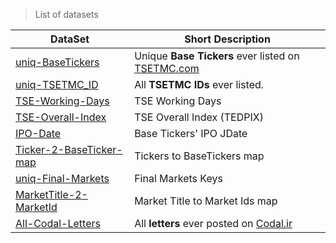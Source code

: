 > List of datasets


| DataSet | Short Description |
| --- | --- |
| [uniq-BaseTickers](https://github.com/imahdimir/d-uniq-BaseTickers) | Unique **Base Tickers** ever listed on [TSETMC.com](http://www.tsetmc.com) |
| [uniq-TSETMC_ID](https://github.com/imahdimir/d-uniq-TSETMC_ID) | All **TSETMC IDs** ever listed. |
| [TSE-Working-Days](https://github.com/imahdimir/d-TSE-Working-Days) | TSE Working Days |
| [TSE-Overall-Index](https://github.com/imahdimir/d-TSE-Overall-Index) | TSE Overall Index (TEDPIX) |
| [IPO-Date](https://github.com/imahdimir/d-IPO-Date) | Base Tickers' IPO JDate |
| [Ticker-2-BaseTicker-map](https://github.com/imahdimir/d-Ticker-2-BaseTicker-map) | Tickers to BaseTickers map |
| [uniq-Final-Markets](https://github.com/imahdimir/d-uniq-Final-Markets) | Final Markets Keys |
| [MarketTitle-2-MarketId](https://github.com/imahdimir/d-MarketTitle-2-MarketId) | Market Title to Market Ids map |
| [All-Codal-Letters](https://github.com/imahdimir/d-All-Codal-Letters) | All **letters** ever posted on [Codal.ir](https://www.codal.ir) |
